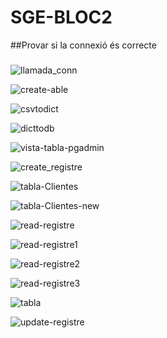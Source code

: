 # SGE-BLOC2

##Provar si la connexió és correcte
###

![llamada_conn](bloc2_JOSEGFERNANDEZ/img/1-llamada_conexion.png)

![create-able](bloc2_JOSEGFERNANDEZ/img/2-create_tables.png)

![csvtodict](bloc2_JOSEGFERNANDEZ/img/3-csvtodict.png)

![dicttodb](bloc2_JOSEGFERNANDEZ/img/4-dicttodb.png)

![vista-tabla-pgadmin](bloc2_JOSEGFERNANDEZ/img/5-vista-tabla-pgadmin.png)

![create_registre](bloc2_JOSEGFERNANDEZ/img/6-create_registre.png)

![tabla-Clientes](bloc2_JOSEGFERNANDEZ/img/7-tabla-clientes.png)

![tabla-Clientes-new](bloc2_JOSEGFERNANDEZ/img/8-tabla-clientes-new.png)

![read-registre](bloc2_JOSEGFERNANDEZ/img/9-read_registre.png)

![read-registre1](bloc2_JOSEGFERNANDEZ/img/10-read_registre1.png)

![read-registre2](bloc2_JOSEGFERNANDEZ/img/11-read_registre2.png)

![read-registre3](bloc2_JOSEGFERNANDEZ/img/12-read_registre3.png)

![tabla](bloc2_JOSEGFERNANDEZ/img/13-tabla.png)

![update-registre](bloc2_JOSEGFERNANDEZ/img/14-update_registre.png)
